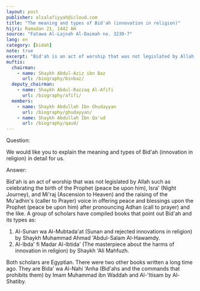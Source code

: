 ```yaml
---
layout: post
publisher: alsalafiyyah@icloud.com
title: "The meaning and types of Bid'ah (innovation in religion)"
hijri: Ramadan 21, 1442 AH
source: "Fatawa Al-Lajnah Al-Daimah no. 3230-7"
lang: en
category: [bidah]
note: true
excerpt: "Bid'ah is an act of worship that was not legislated by Allah such as celebrating the birth of the Prophet (peace be upon him), Isra' (Night Journey), and Mi'raj (Ascension to Heaven) and the raising of the Mu'adhin's (caller to Prayer) voice in offering peace and blessings upon the Prophet (peace be upon him) after pronouncing Adhan (call to prayer) and the like."
muftis:
  chairman: 
    - name: Shaykh Abdul-Aziz ibn Baz
      url: /biography/binbaz/
  deputy_chairman:
    - name: Shaykh Abdul-Razzaq Al-Afifi
      url: /biography/afifi/
  members: 
    - name: Shaykh Abdullah Ibn Ghudayyan
      url: /biography/ghudayyan/
    - name: Shaykh Abdullah Ibn Qa'ud
      url: /biography/qaud/
---
```


Question: 

We would like you to explain the meaning and types of Bid'ah (innovation in religion) in detail for us.

Answer:

Bid'ah is an act of worship that was not legislated by Allah such as celebrating the birth of the Prophet (peace be upon him), Isra' (Night Journey), and Mi'raj (Ascension to Heaven) and the raising of the Mu'adhin's (caller to Prayer) voice in offering peace and blessings upon the Prophet (peace be upon him) after pronouncing Adhan (call to prayer) and the like. A group of scholars have compiled books that point out Bid'ah and its types as:

1. Al-Sunan wa Al-Mubtada'at (Sunan and rejected innovations in religion) by Shaykh Muhammad Ahmad 'Abdul-Salam Al-Hawamdy.
2. Al-Ibda' fi Madar Al-Ibtida' (The masterpiece about the harms of innovation in religion) by Shaykh 'Ali Mahfuzh.

Both scholars are Egyptian. There were two other books written a long time ago. They are Bida' wa Al-Nahi 'Anha (Bid'ahs and the commands that prohibits them) by Imam Muhammad ibn Waddah and Al-'Itisam by Al-Shatiby.

